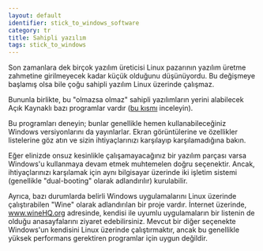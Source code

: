 ```yaml
---
layout: default
identifier: stick_to_windows_software
category: tr
title: Sahipli yazılım
tags: stick_to_windows
---
```


Son zamanlara dek birçok yazılım üreticisi Linux pazarının yazılım üretme zahmetine girilmeyecek kadar küçük olduğunu düşünüyordu. Bu değişmeye başlamış olsa bile çoğu sahipli yazılım Linux üzerinde çalışmaz.

Bununla birlikte, bu "olmazsa olmaz" sahipli yazılımların yerini alabilecek Açık Kaynaklı bazı programlar vardır (<a href="/items/warez/index_tr.php">bu kısmı</a> inceleyin).

Bu programları deneyin; bunlar genellikle hemen kullanabileceğiniz Windows versiyonlarını da yayınlarlar. Ekran görüntülerine ve özellikler listelerine göz atın ve sizin ihtiyaçlarınızı karşılayıp karşılamadığına bakın.

Eğer elinizde onsuz kesinlikle çalışamayacağınız bir yazılım parçası varsa Windows'u kullanmaya devam etmek muhtemelen doğru seçenektir. Ancak, ihtiyaçlarınızı karşılamak için aynı bilgisayar üzerinde iki işletim sistemi (genellikle "dual-booting" olarak adlandırılır) kurulabilir.

Ayrıca, bazı durumlarda belirli Windows uygulamalarını Linux üzerinde çalıştırabilen "Wine" olarak adlandırılan bir proje vardır. İnternet üzerinde, <a href="http://www.winehq.org">www.wineHQ.org</a> adresinde, kendisi ile uyumlu uygulamaların bir listenin de olduğu anasayfalarını ziyaret edebilirsiniz. Mevcut bir diğer seçenekte Windows'un kendisini Linux üzerinde çalıştırmaktır, ancak bu genellikle yüksek performans gerektiren programlar için uygun değildir.

